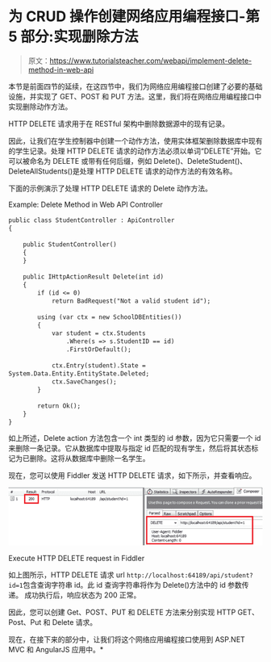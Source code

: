 # 为 CRUD 操作创建网络应用编程接口-第 5 部分:实现删除方法

> 原文：<https://www.tutorialsteacher.com/webapi/implement-delete-method-in-web-api>

本节是前面四节的延续，在这四节中，我们为网络应用编程接口创建了必要的基础设施，并实现了 GET、POST 和 PUT 方法。这里，我们将在网络应用编程接口中实现删除动作方法。

HTTP DELETE 请求用于在 RESTful 架构中删除数据源中的现有记录。

因此，让我们在学生控制器中创建一个动作方法，使用实体框架删除数据库中现有的学生记录。处理 HTTP DELETE 请求的动作方法必须以单词“DELETE”开始。它可以被命名为 DELETE 或带有任何后缀，例如 Delete()、DeleteStudent()、DeleteAllStudents()是处理 HTTP DELETE 请求的动作方法的有效名称。

下面的示例演示了处理 HTTP DELETE 请求的 Delete 动作方法。

Example: Delete Method in Web API Controller 

```
public class StudentController : ApiController
{

    public StudentController()
    {
    }

    public IHttpActionResult Delete(int id)
    {
        if (id <= 0)
            return BadRequest("Not a valid student id");

        using (var ctx = new SchoolDBEntities())
        {
            var student = ctx.Students
                .Where(s => s.StudentID == id)
                .FirstOrDefault();

            ctx.Entry(student).State = System.Data.Entity.EntityState.Deleted;
            ctx.SaveChanges();
        }

        return Ok();
    }
} 
```

如上所述，Delete action 方法包含一个 int 类型的 id 参数，因为它只需要一个 id 来删除一条记录。它从数据库中提取与指定 id 匹配的现有学生，然后将其状态标记为已删除。这将从数据库中删除一名学生。

现在，您可以使用 Fiddler 发送 HTTP DELETE 请求，如下所示，并查看响应。

[![](img/bdd611b90a3a6733a2ac7a28e5ec5e7e.png)](../../Content/images/webapi/fiddler-delete-request.png)

Execute HTTP DELETE request in Fiddler



如上图所示，HTTP DELETE 请求 url `http://localhost:64189/api/student?id=1`包含查询字符串 id。此 id 查询字符串将作为 Delete()方法中的 id 参数传递。 成功执行后，响应状态为 200 正常。

因此，您可以创建 Get、POST、PUT 和 DELETE 方法来分别实现 HTTP GET、Post、Put 和 Delete 请求。

现在，在接下来的部分中，让我们将这个网络应用编程接口使用到 ASP.NET MVC 和 AngularJS 应用中。*